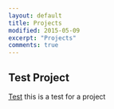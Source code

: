 ```yaml
---
layout: default
title: Projects
modified: 2015-05-09
excerpt: "Projects"
comments: true
---
```


## Test Project 

<div class="quotable">
<a href="{{ site.url }}/projects/test/">Test</a> this is a test for a project </div>


